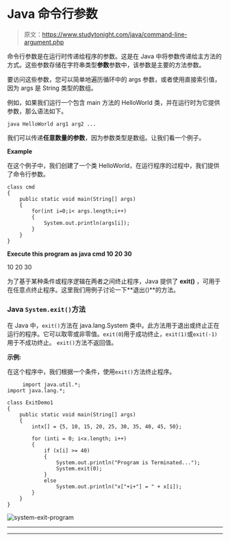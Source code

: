 # Java 命令行参数

> 原文：<https://www.studytonight.com/java/command-line-argument.php>

命令行参数是在运行时传递给程序的参数。这是在 Java 中将参数传递给主方法的方式。这些参数存储在字符串类型**参数**参数中，该参数是主要的方法参数。

要访问这些参数，您可以简单地遍历循环中的 args 参数，或者使用直接索引值，因为 args 是 String 类型的数组。

例如，如果我们运行一个包含 main 方法的 HelloWorld 类，并在运行时为它提供参数，那么语法如下。

```
java HelloWorld arg1 arg2 ...
```

我们可以传递**任意数量的参数**，因为参数类型是数组。让我们看一个例子。

**Example**

在这个例子中，我们创建了一个类 HelloWorld，在运行程序的过程中，我们提供了命令行参数。

```
class cmd
{
    public static void main(String[] args)
    {
        for(int i=0;i< args.length;i++)
        {
            System.out.println(args[i]);
        }
    }
}
```

**Execute this program as java cmd 10 20 30**

10 20 30

为了基于某种条件或程序逻辑在两者之间终止程序，Java 提供了 **exit()** ，可用于在任意点终止程序。这里我们用例子讨论一下**退出()**的方法。

### Java `System.exit()`方法

在 Java 中，`exit()`方法在 java.lang.System 类中。此方法用于退出或终止正在运行的程序。它可以取零或非零值。`exit(0`)用于成功终止，`exit(1)`或`exit(-1)`用于不成功终止。 `exit()`方法不返回值。

**示例:**

在这个程序中，我们根据一个条件，使用`exit()`方法终止程序。

```
	 import java.util.*; 
import java.lang.*; 

class ExitDemo1
{ 
    public static void main(String[] args) 
    { 
        intx[] = {5, 10, 15, 20, 25, 30, 35, 40, 45, 50}; 

        for (inti = 0; i<x.length; i++) 
        { 
            if (x[i] >= 40) 
            { 
                System.out.println("Program is Terminated..."); 
                System.exit(0); 
            } 
            else
                System.out.println("x["+i+"] = " + x[i]); 
        } 
    } 
} 

```

![system-exit-program](../Images/c3c10e266b9fdcd3c3b322b7745dece5.png)

* * *

* * *